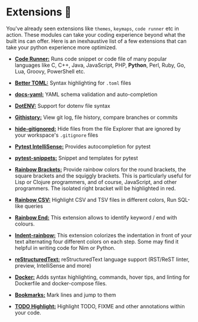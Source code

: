 # Extensions 🤖

You've already seen extensions like `themes`, `keymaps`, `code runner` etc in action. These modules can take your coding experience beyond what the built ins can offer. Here is an inexhaustive list of a few extensions that can take your python experience more optimized.

* **[Code Runner:](https://marketplace.visualstudio.com/items?itemName=formulahendry.code-runner)** Runs code snippet or code file of many popular languages like C, C++, Java, JavaScript, PHP, **Python**, Perl, Ruby, Go, Lua, Groovy, PowerShell etc.

* **[Better TOML:](https://marketplace.visualstudio.com/items?itemName=bungcip.better-toml)** Syntax highlighting for `.toml` files
* **[docs-yaml:](https://marketplace.visualstudio.com/items?itemName=redhat.vscode-yaml)** YAML schema validation and auto-completion
* **[DotENV:](https://marketplace.visualstudio.com/items?itemName=mikestead.dotenv)** Support for dotenv file syntax
* **[Githistory:](https://marketplace.visualstudio.com/items?itemName=donjayamanne.githistory)** View git log, file history, compare branches or commits
* **[hide-gitignored:](https://marketplace.visualstudio.com/items?itemName=npxms.hide-gitignored)** Hide files from the file Explorer that are ignored by your workspace's `.gitignore` files
* **[Pytest IntelliSense:]()** Provides autocompletion for pytest
* **[pytest-snippets:]()** Snippet and templates for pytest
* **[Rainbow Brackets:]()** Provide rainbow colors for the round brackets, the square brackets and the squiggly brackets. This is particularly useful for Lisp or Clojure programmers, and of course, JavaScript, and other programmers. The isolated right bracket will be highlighted in red.
* **[Rainbow CSV:]()** Highlight CSV and TSV files in different colors, Run SQL-like queries
* **[Rainbow End:]()** This extension allows to identify keyword / end with colours.
* **[Indent-rainbow:]()** This extension colorizes the indentation in front of your text alternating four different colors on each step. Some may find it helpful in writing code for Nim or Python.
* **[reStructuredText:]()** reStructuredText language support (RST/ReST linter, preview, IntelliSense and more)
* **[Docker:]()** Adds syntax highlighting, commands, hover tips, and linting for Dockerfile and docker-compose files.
* **[Bookmarks:]()** Mark lines and jump to them
* **[TODO Highlight:]()** Highlight TODO, FIXME and other annotations within your code.
